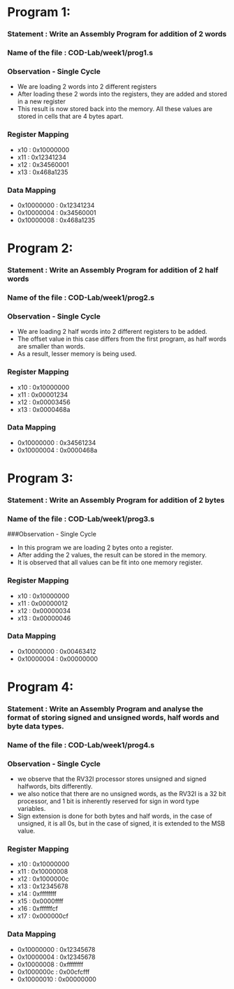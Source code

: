 # Program 1:
### Statement : Write an Assembly Program for addition of 2 words

### Name of the file : COD-Lab/week1/prog1.s

### Observation - Single Cycle
- We are loading 2 words into 2 different registers
- After loading these 2 words into the registers, they are added and stored in a new register
- This result is now stored back into the memory. All these values are stored in cells that are 4 bytes apart.

### Register Mapping
- x10 : 0x10000000
- x11 : 0x12341234
- x12 : 0x34560001
- x13 : 0x468a1235

### Data Mapping
- 0x10000000 : 0x12341234
- 0x10000004 : 0x34560001
- 0x10000008 : 0x468a1235

# Program 2:
### Statement : Write an Assembly Program for addition of 2 half words

### Name of the file : COD-Lab/week1/prog2.s

### Observation - Single Cycle
- We are loading 2 half words into 2 different registers to be added.
- The offset value in this case differs from the first program, as half words are smaller than words.
- As a result, lesser memory is being used.

### Register Mapping
- x10 : 0x10000000
- x11 : 0x00001234
- x12 : 0x00003456
- x13 : 0x0000468a

### Data Mapping
- 0x10000000 : 0x34561234
- 0x10000004 : 0x0000468a

# Program 3:
### Statement : Write an Assembly Program for addition of 2 bytes

### Name of the file : COD-Lab/week1/prog3.s

###Observation - Single Cycle
- In this program we are loading 2 bytes onto a register.
- After adding the 2 values, the result can be stored in the memory.
- It is observed that all values can be fit into one memory register.


### Register Mapping
- x10 : 0x10000000
- x11 : 0x00000012
- x12 : 0x00000034
- x13 : 0x00000046

### Data Mapping
- 0x10000000 : 0x00463412
- 0x10000004 : 0x00000000

# Program 4:
### Statement : Write an Assembly Program and analyse the format of storing signed and unsigned words, half words and byte data types.

### Name of the file : COD-Lab/week1/prog4.s

### Observation - Single Cycle
- we observe that the RV32I processor stores unsigned and signed halfwords, bits differently.
- we also notice that there are no unsigned words, as the RV32I is a 32 bit processor, and 1 bit is inherently reserved for sign in word type variables.
- Sign extension is done for both bytes and half words, in the case of unsigned, it is all 0s, but in the case of signed, it is extended to the MSB value.

### Register Mapping
- x10 : 0x10000000
- x11 : 0x10000008
- x12 : 0x1000000c
- x13 : 0x12345678
- x14 : 0xffffffff
- x15 : 0x0000ffff
- x16 : 0xffffffcf
- x17 : 0x000000cf

### Data Mapping 
- 0x10000000 : 0x12345678
- 0x10000004 : 0x12345678
- 0x10000008 : 0xffffffff
- 0x1000000c : 0x00cfcfff
- 0x10000010 : 0x00000000 
